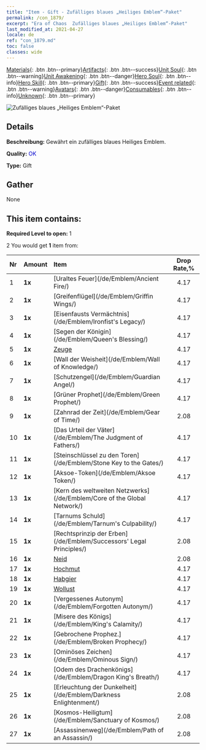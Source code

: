```yaml
---
title: "Item - Gift - Zufälliges blaues „Heiliges Emblem“-Paket"
permalink: /con_1879/
excerpt: "Era of Chaos  Zufälliges blaues „Heiliges Emblem“-Paket"
last_modified_at: 2021-04-27
locale: de
ref: "con_1879.md"
toc: false
classes: wide
---
```

 [Materials](/ItemsDE/){: .btn .btn--primary}[Artifacts](/ItemsDE/Artifacts/){: .btn .btn--success}[Unit Soul](/ItemsDE/UnitSoul/){: .btn .btn--warning}[Unit Awakening](/ItemsDE/UnitAwakening/){: .btn .btn--danger}[Hero Soul](/ItemsDE/HeroSoul/){: .btn .btn--info}[Hero Skill](/ItemsDE/HeroSkill/){: .btn .btn--primary}[Gift](/ItemsDE/Gift/){: .btn .btn--success}[Event related](/ItemsDE/Events/){: .btn .btn--warning}[Avatars](/ItemsDE/Avatars/){: .btn .btn--danger}[Consumables](/ItemsDE/Consumables/){: .btn .btn--info}[Unknown](/ItemsDE/Unknown/){: .btn .btn--primary}

 ![Zufälliges blaues „Heiliges Emblem“-Paket](/images/t/i_907502.png)

## Details
 **Beschreibung:** Gewährt ein zufälliges blaues Heiliges Emblem.

 **Quality:** <span style="color: #0000CD">OK</span>

 **Type:** Gift

## Gather

  None

## This item contains:

 **Required Level to open:** 1

 2 You would get **1** item  from:

  | Nr | Amount |     Item    | Drop Rate,% |
  |:---|:-------|:------------|:---------:|
  | 1 |  **1x** | [Uraltes Feuer](/de/Emblem/Ancient Fire/) | 4.17 | 
  | 2 |  **1x** | [Greifenflügel](/de/Emblem/Griffin Wings/) | 4.17 | 
  | 3 |  **1x** | [Eisenfausts Vermächtnis](/de/Emblem/Ironfist's Legacy/) | 4.17 | 
  | 4 |  **1x** | [Segen der Königin](/de/Emblem/Queen's Blessing/) | 4.17 | 
  | 5 |  **1x** | [Zeuge](/de/Emblem/Witness/) | 4.17 | 
  | 6 |  **1x** | [Wall der Weisheit](/de/Emblem/Wall of Knowledge/) | 4.17 | 
  | 7 |  **1x** | [Schutzengel](/de/Emblem/Guardian Angel/) | 4.17 | 
  | 8 |  **1x** | [Grüner Prophet](/de/Emblem/Green Prophet/) | 4.17 | 
  | 9 |  **1x** | [Zahnrad der Zeit](/de/Emblem/Gear of Time/) | 2.08 | 
  | 10 |  **1x** | [Das Urteil der Väter](/de/Emblem/The Judgment of Fathers/) | 4.17 | 
  | 11 |  **1x** | [Steinschlüssel zu den Toren](/de/Emblem/Stone Key to the Gates/) | 4.17 | 
  | 12 |  **1x** | [Aksoe-Token](/de/Emblem/Aksoe Token/) | 4.17 | 
  | 13 |  **1x** | [Kern des weltweiten Netzwerks](/de/Emblem/Core of the Global Network/) | 4.17 | 
  | 14 |  **1x** | [Tarnums Schuld](/de/Emblem/Tarnum's Culpability/) | 4.17 | 
  | 15 |  **1x** | [Rechtsprinzip der Erben](/de/Emblem/Successors' Legal Principles/) | 2.08 | 
  | 16 |  **1x** | [Neid](/de/Emblem/Jealousy/) | 2.08 | 
  | 17 |  **1x** | [Hochmut](/de/Emblem/Arrogance/) | 4.17 | 
  | 18 |  **1x** | [Habgier](/de/Emblem/Greed/) | 4.17 | 
  | 19 |  **1x** | [Wollust](/de/Emblem/Lust/) | 4.17 | 
  | 20 |  **1x** | [Vergessenes Autonym](/de/Emblem/Forgotten Autonym/) | 4.17 | 
  | 21 |  **1x** | [Misere des Königs](/de/Emblem/King's Calamity/) | 4.17 | 
  | 22 |  **1x** | [Gebrochene Prophez.](/de/Emblem/Broken Prophecy/) | 4.17 | 
  | 23 |  **1x** | [Ominöses Zeichen](/de/Emblem/Ominous Sign/) | 4.17 | 
  | 24 |  **1x** | [Odem des Drachenkönigs](/de/Emblem/Dragon King's Breath/) | 4.17 | 
  | 25 |  **1x** | [Erleuchtung der Dunkelheit](/de/Emblem/Darkness Enlightenment/) | 2.08 | 
  | 26 |  **1x** | [Kosmos-Heiligtum](/de/Emblem/Sanctuary of Kosmos/) | 2.08 | 
  | 27 |  **1x** | [Assassinenweg](/de/Emblem/Path of an Assassin/) | 2.08 | 
